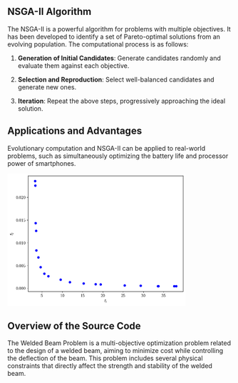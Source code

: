 ## NSGA-II Algorithm

The NSGA-II is a powerful algorithm for problems with multiple objectives. It has been developed to identify a set of Pareto-optimal solutions from an evolving population. The computational process is as follows:

1. **Generation of Initial Candidates**: Generate candidates randomly and evaluate them against each objective.

2. **Selection and Reproduction**: Select well-balanced candidates and generate new ones.

3. **Iteration**: Repeat the above steps, progressively approaching the ideal solution.

## Applications and Advantages

Evolutionary computation and NSGA-II can be applied to real-world problems, such as simultaneously optimizing the battery life and processor power of smartphones.

<img src="https://github.com/KeishiNishio/NSGA2_WeldedBeam/blob/master/parate-front.png" width="400">


## Overview of the Source Code
The Welded Beam Problem is a multi-objective optimization problem related to the design of a welded beam, aiming to minimize cost while controlling the deflection of the beam. This problem includes several physical constraints that directly affect the strength and stability of the welded beam.
